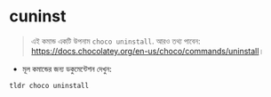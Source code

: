 # cuninst

> এই কমান্ড একটি উপনাম `choco uninstall`.
> আরও তথ্য পাবেন: <https://docs.chocolatey.org/en-us/choco/commands/uninstall>।

- মূল কমান্ডের জন্য ডকুমেন্টেশন দেখুন:

`tldr choco uninstall`
